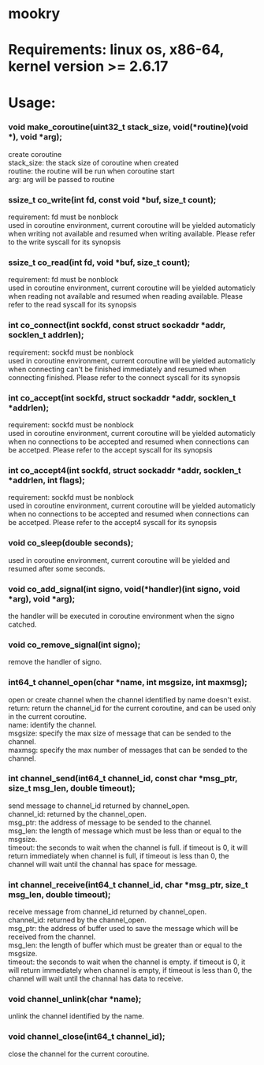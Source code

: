 # mookry
# Requirements: linux os, x86-64, kernel version >= 2.6.17
# Usage:
### void make_coroutine(uint32_t stack_size, void(*routine)(void *), void *arg);
  create coroutine<br/>
  stack_size: the stack size of coroutine when created<br/>
  routine: the routine will be run when coroutine start<br/>
  arg: arg will be passed to routine
 
### ssize_t co_write(int fd, const void *buf, size_t count);
  requirement: fd must be nonblock<br/>
  used in coroutine environment, current coroutine will be yielded automaticly when writing not available and resumed when writing available. Please refer to the write syscall for its synopsis
###  ssize_t co_read(int fd, void *buf, size_t count);
  requirement: fd must be nonblock<br/>
  used in coroutine environment, current coroutine will be yielded automaticly when reading not available and resumed when reading available. Please refer to the read syscall for its synopsis
###  int co_connect(int sockfd, const struct sockaddr *addr, socklen_t addrlen);
  requirement: sockfd must be nonblock<br/>
  used in coroutine environment, current coroutine will be yielded automaticly when connecting can't be finished immediately and resumed when connecting finished. Please refer to the connect syscall for its synopsis
### int co_accept(int sockfd, struct sockaddr *addr, socklen_t *addrlen);
  requirement: sockfd must be nonblock<br/>
  used in coroutine environment, current coroutine will be yielded automaticly when no connections to be accepted and resumed when connections can be accetped. Please refer to the accept syscall for its synopsis
### int co_accept4(int sockfd, struct sockaddr *addr, socklen_t *addrlen, int flags);
  requirement: sockfd must be nonblock<br/>
  used in coroutine environment, current coroutine will be yielded automaticly when no connections to be accepted and resumed when connections can be accetped. Please refer to the accept4 syscall for its synopsis
###  void co_sleep(double seconds);
  used in coroutine environment, current coroutine will be yielded and resumed after some seconds.
###  void co_add_signal(int signo, void(*handler)(int signo, void *arg), void *arg);
  the handler will be executed in coroutine environment when the signo catched.
### void co_remove_signal(int signo);
  remove the handler of signo.
### int64_t channel_open(char *name, int msgsize, int maxmsg);
   open or create channel when the channel identified by name doesn't exist.<br/>
   return: return the channel_id for the current coroutine, and can be used only in the current coroutine.<br/>
   name: identify the channel.<br/>
   msgsize: specify the max size of message that can be sended to the channel.<br/>
   maxmsg: specify the max number of messages that can be sended to the channel.<br/>
### int channel_send(int64_t channel_id, const char *msg_ptr, size_t msg_len, double timeout);
   send message to channel_id returned by channel_open.<br/>
   channel_id: returned by the channel_open.<br/>
   msg_ptr: the address of message to be sended to the channel.<br/>
   msg_len: the length of message which must be less than or equal to the msgsize.<br/>
   timeout: the seconds to wait when the channel is full. if timeout is 0, it will return immediately when channel is full, if timeout is less than 0, the channel will wait until the channal has space for message.<br/>
### int channel_receive(int64_t channel_id, char *msg_ptr, size_t msg_len, double timeout);
   receive message from channel_id returned by channel_open.<br/>
   channel_id: returned by the channel_open.<br/>
   msg_ptr: the address of buffer used to save the message which will be received from the channel.<br/>
   msg_len: the length of buffer which must be greater than or equal to the msgsize.<br/>
   timeout: the seconds to wait when the channel is empty. if timeout is 0, it will return immediately when channel is empty, if timeout is less than 0, the channel will wait until the channal has data to receive.<br/>
### void channel_unlink(char *name);
   unlink the channel identified by the name.
### void channel_close(int64_t channel_id);
   close the channel for the current coroutine.
